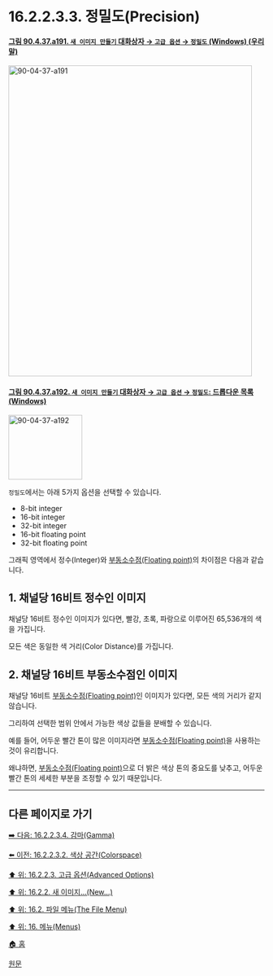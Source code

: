 # 16.2.2.3.3. 정밀도(Precision)

<a id="90-04-37-a191"></a>

#### [그림 90.4.37.a191. `새 이미지 만들기` 대화상자 → `고급 옵션` → `정밀도` (Windows) (우리말)](./90-04-0037-create_a_new_image.md#90-04-37-a191)
<img width="479" height="611" alt="90-04-37-a191" src="https://github.com/user-attachments/assets/c2029e66-76d2-4fb7-b835-270a4df5604a" />

<a id="90-04-37-a192"></a>

#### [그림 90.4.37.a192. `새 이미지 만들기` 대화상자 → `고급 옵션` → `정밀도`: 드롭다운 목록 (Windows)](./90-04-0037-create_a_new_image.md#90-04-37-a192)
<img width="145" height="127" alt="90-04-37-a192" src="https://github.com/user-attachments/assets/ffd53fca-d1a3-4170-b0d2-f305b933e5d5" />

`정밀도`에서는 아래 5가지 옵션을 선택할 수 있습니다.

- 8-bit integer
- 16-bit integer
- 32-bit integer
- 16-bit floating point
- 32-bit floating point

그래픽 영역에서 정수(Integer)와 [부동소수점(Floating point)](./19-glossaryx-floating_point.md)의 차이점은 다음과 같습니다.

<a id="16-02-02-03-03-s1"></a>

## 1. 채널당 16비트 정수인 이미지

채널당 16비트 정수인 이미지가 있다면, 빨강, 초록, 파랑으로 이루어진 65,536개의 색을 가집니다.

모든 색은 동일한 색 거리(Color Distance)를 가집니다.

<a id="16-02-02-03-03-s2"></a>

## 2. 채널당 16비트 부동소수점인 이미지

채널당 16비트 [부동소수점(Floating point)](./19-glossaryx-floating_point.md)인 이미지가 있다면, 모든 색의 거리가 같지 않습니다.

그리하여 선택한 범위 안에서 가능한 색상 값들을 분배할 수 있습니다.

예를 들어, 어두운 빨간 톤이 많은 이미지라면 [부동소수점(Floating point)](./19-glossaryx-floating_point.md)을 사용하는 것이 유리합니다.

왜냐하면, [부동소수점(Floating point)](./19-glossaryx-floating_point.md)으로 더 밝은 색상 톤의 중요도를 낮추고, 어두운 빨간 톤의 세세한 부분을 조정할 수 있기 때문입니다.

***

## 다른 페이지로 가기

[➡️ 다음: 16.2.2.3.4. 감마(Gamma)](./16-02-02-03-04-gamma.md)

[⬅️ 이전: 16.2.2.3.2. 색상 공간(Colorspace)](./16-02-02-03-02-colorspace.md)

[⬆️ 위: 16.2.2.3. 고급 옵션(Advanced Options)](./16-02-02-03-00-advanced_options.md)

[⬆️ 위: 16.2.2. 새 이미지…(New…)](./16-02-02-00-new.md)

[⬆️ 위: 16.2. 파일 메뉴(The File Menu)](./16-02-00-the-file-menu.md)

[⬆️ 위: 16. 메뉴(Menus)](./16-00-menus.md)

[🏠 홈](./00-home.md)

[원문](https://docs.gimp.org/2.10/ko/gimp-file-new.html#idm22657)